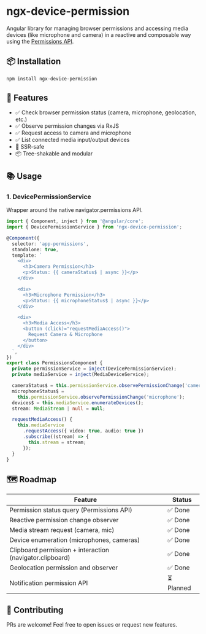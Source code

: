 # ngx-device-permission

Angular library for managing browser permissions and accessing media devices (like microphone and camera) in a reactive and composable way using the [Permissions API](https://developer.mozilla.org/en-US/docs/Web/API/Permissions_API).

## 📦 Installation

```bash
npm install ngx-device-permission
```

## 🚀 Features

- ✅ Check browser permission status (camera, microphone, geolocation, etc.)
- ✅ Observe permission changes via RxJS
- ✅ Request access to camera and microphone
- ✅ List connected media input/output devices
- 🔧 SSR-safe
- 📦 Tree-shakable and modular

## 📚 Usage

### 1. DevicePermissionService

Wrapper around the native navigator.permissions API.

```typescript
import { Component, inject } from '@angular/core';
import { DevicePermissionService } from 'ngx-device-permission';

@Component({
  selector: 'app-permissions',
  standalone: true,
  template: `
    <div>
      <h3>Camera Permission</h3>
      <p>Status: {{ cameraStatus$ | async }}</p>
    </div>

    <div>
      <h3>Microphone Permission</h3>
      <p>Status: {{ microphoneStatus$ | async }}</p>
    </div>

    <div>
      <h3>Media Access</h3>
      <button (click)="requestMediaAccess()">
        Request Camera & Microphone
      </button>
    </div>
  `,
})
export class PermissionsComponent {
  private permissionService = inject(DevicePermissionService);
  private mediaService = inject(MediaDeviceService);

  cameraStatus$ = this.permissionService.observePermissionChange('camera');
  microphoneStatus$ =
    this.permissionService.observePermissionChange('microphone');
  devices$ = this.mediaService.enumerateDevices();
  stream: MediaStream | null = null;

  requestMediaAccess() {
    this.mediaService
      .requestAccess({ video: true, audio: true })
      .subscribe((stream) => {
        this.stream = stream;
      });
  }
}
```

## 🗺 Roadmap

| Feature                                                  | Status     |
| -------------------------------------------------------- | ---------- |
| Permission status query (Permissions API)                | ✅ Done    |
| Reactive permission change observer                      | ✅ Done    |
| Media stream request (camera, mic)                       | ✅ Done    |
| Device enumeration (microphones, cameras)                | ✅ Done    |
| Clipboard permission + interaction (navigator.clipboard) | ✅ Done    |
| Geolocation permission and observer                      | ✅ Done    |
| Notification permission API                              | ⏳ Planned |

## 🤝 Contributing

PRs are welcome! Feel free to open issues or request new features.
